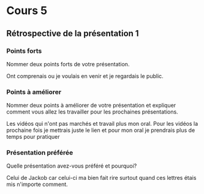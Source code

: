  # Cours 5
## Rétrospective de la présentation 1

### Points forts
Nommer deux points forts de votre présentation.

Ont comprenais ou je voulais en venir et je regardais le public.

### Points à améliorer
Nommer deux points à améliorer de votre présentation et expliquer comment vous allez les travailler pour les prochaines présentations.

Les vidéos qui n'ont pas marchés et travail plus mon oral. Pour les vidéos la prochaine fois je mettrais juste le lien et pour mon oral je prendrais plus de temps pour pratiquer

### Présentation préférée
Quelle présentation avez-vous préféré et pourquoi?

Celui de Jackob car celui-ci ma bien fait rire surtout quand ces lettres étais mis n'importe comment.
